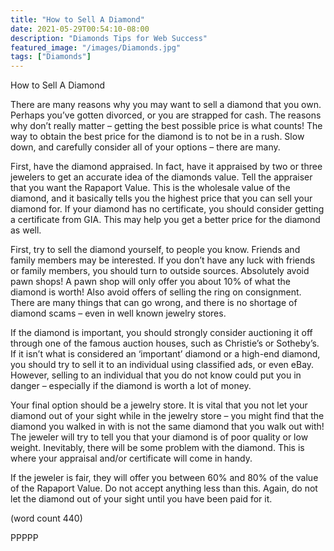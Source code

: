 ```yaml
---
title: "How to Sell A Diamond"
date: 2021-05-29T00:54:10-08:00
description: "Diamonds Tips for Web Success"
featured_image: "/images/Diamonds.jpg"
tags: ["Diamonds"]
---
```


How to Sell A Diamond

There are many reasons why you may want 
to sell a diamond that you own. Perhaps 
you’ve gotten divorced, or you are strapped 
for cash. The reasons why don’t really matter 
– getting the best possible price is what 
counts! The way to obtain the best price 
for the diamond is to not be in a rush. Slow 
down, and carefully consider all of your 
options – there are many.

First, have the diamond appraised. In fact, 
have it appraised by two or three jewelers to 
get an accurate idea of the diamonds value. 
Tell the appraiser that you want the Rapaport 
Value. This is the wholesale value of the 
diamond, and it basically tells you the highest 
price that you can sell your diamond for. If your 
diamond has no certificate, you should 
consider getting a certificate from GIA. This 
may help you get a better price for the 
diamond as well.

First, try to sell the diamond yourself, to 
people you know. Friends and family 
members may be interested. If you don’t have 
any luck with friends or family members, you 
should turn to outside sources. Absolutely 
avoid pawn shops! A pawn shop will only offer 
you about 10% of what the diamond is worth! 
Also avoid offers of selling the ring on 
consignment. There are many things that 
can go wrong, and there is no shortage of 
diamond scams – even in well known 
jewelry stores.

If the diamond is important, you should 
strongly consider auctioning it off through 
one of the famous auction houses, such as 
Christie’s or Sotheby’s. If it isn’t what is 
considered an ‘important’ diamond or a 
high-end diamond, you should try to sell it 
to an individual using classified ads, or even 
eBay. However, selling to an individual that 
you do not know could put you in danger – 
especially if the diamond is worth a lot of 
money.

Your final option should be a jewelry store. It 
is vital that you not let your diamond out of 
your sight while in the jewelry store – you 
might find that the diamond you walked in 
with is not the same diamond that you walk 
out with! The jeweler will try to tell you that 
your diamond is of poor quality or low 
weight. Inevitably, there will be some 
problem with the diamond. This is where 
your appraisal and/or certificate will come 
in handy. 

If the jeweler is fair, they will offer you 
between 60% and 80% of the value of the 
Rapaport Value. Do not accept anything less 
than this. Again, do not let the diamond out of
your sight until you have been paid for it. 

(word count 440)

PPPPP


